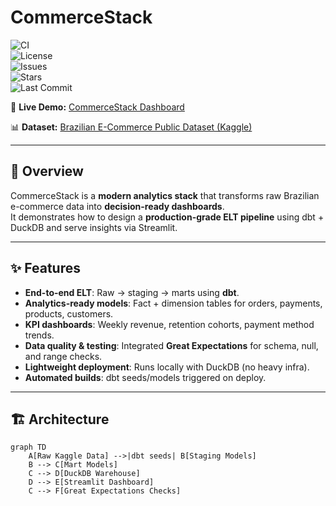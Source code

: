 # CommerceStack  

![CI](https://github.com/anav94/commercestack/actions/workflows/ci.yml/badge.svg?branch=main)  
![License](https://img.shields.io/github/license/anav94/commercestack)  
![Issues](https://img.shields.io/github/issues/anav94/commercestack)  
![Stars](https://img.shields.io/github/stars/anav94/commercestack)  
![Last Commit](https://img.shields.io/github/last-commit/anav94/commercestack)  

🔗 **Live Demo:** [CommerceStack Dashboard](https://commercestack-y2vphksure7fh4ewgxeiwr.streamlit.app)  

📊 **Dataset:** [Brazilian E-Commerce Public Dataset (Kaggle)](https://www.kaggle.com/datasets/olistbr/brazilian-ecommerce)  

---

## 🚀 Overview  
CommerceStack is a **modern analytics stack** that transforms raw Brazilian e-commerce data into **decision-ready dashboards**.  
It demonstrates how to design a **production-grade ELT pipeline** using dbt + DuckDB and serve insights via Streamlit.  

---

## ✨ Features  
- **End-to-end ELT**: Raw → staging → marts using **dbt**.  
- **Analytics-ready models**: Fact + dimension tables for orders, payments, products, customers.  
- **KPI dashboards**: Weekly revenue, retention cohorts, payment method trends.  
- **Data quality & testing**: Integrated **Great Expectations** for schema, null, and range checks.  
- **Lightweight deployment**: Runs locally with DuckDB (no heavy infra).  
- **Automated builds**: dbt seeds/models triggered on deploy.  

---

## 🏗️ Architecture  
```mermaid
graph TD
    A[Raw Kaggle Data] -->|dbt seeds| B[Staging Models]
    B --> C[Mart Models]
    C --> D[DuckDB Warehouse]
    D --> E[Streamlit Dashboard]
    C --> F[Great Expectations Checks]
